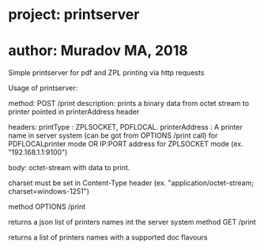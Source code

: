 # project: printserver
# author: Muradov MA, 2018

Simple printserver for pdf and ZPL printing via http requests

Usage of printserver:

method: POST /print
description: prints a binary data from octet stream to printer pointed in printerAddress header

headers:
printType : ZPLSOCKET, PDFLOCAL.
printerAddress : A printer name in server system (can be got from OPTIONS /print call) for PDFLOCALprinter mode
OR IP:PORT address for ZPLSOCKET mode (ex. "192.168.1.1:9100")

body: octet-stream with data to print.

charset must be set in Content-Type header (ex. "application/octet-stream; charset=windows-1251")

method OPTIONS /print

returns a json list of printers names int the server system
method GET /print

returns a list of printers names with a supported doc flavours

